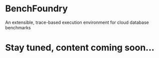 # BenchFoundry
An extensible, trace-based execution environment for cloud database benchmarks

# Stay tuned, content coming soon...
